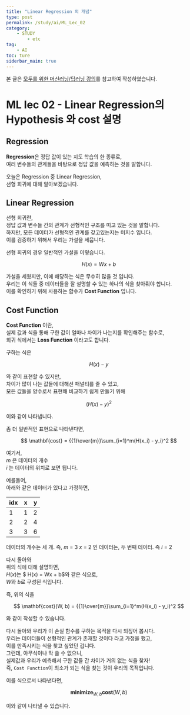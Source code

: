 ```yaml
---
title: "Linear Regression 의 개념"
type: post
permalink: /study/ai/ML_Lec_02
category: 
    - STUDY
        - etc
tag:
    - AI
toc: ture
siderbar_main: true
---
```

본 글은 [모두를 위한 머신러닝/딥러닝 강의](https://hunkim.github.io/ml/)를 참고하여 작성하였습니다.

# ML lec 02 - Linear Regression의 Hypothesis 와 cost 설명
## Regression
**Regression**은 정답 값이 있는 지도 학습의 한 종류로,  
여러 변수들의 관계들을 바탕으로 정답 값을 예측하는 것을 말합니다.  

오늘은 Regression 중 Linear Regression,  
선형 회귀에 대해 알아보겠습니다.  

## Linear Regression
선형 회귀란,  
정답 값과 변수들 간의 관계가 선형적인 구조를 띠고 있는 것을 말합니다.  
하지만, 모든 데이터가 선형적인 관계를 갖고있는지는 미지수 입니다.  
이를 검증하기 위해서 우리는 가설을 세웁니다.  

선형 회귀의 경우 일반적인 가설을 이렇습니다.  

$$ H(x) = Wx + b $$  

가설을 세웠지만, 이에 해당하는 식은 무수히 많을 것 입니다.  
우리는 이 식들 중 데이터들을 잘 설명할 수 있는 하나의 식을 찾아줘야 합니다.  
이를 확인하기 위해 사용하는 함수가 **Cost Function** 입니다.  

## Cost Function
**Cost Function** 이란,  
실제 값과 식을 통해 구한 값이 얼마나 차이가 나는지를 확인해주는 함수로,  
회귀 식에서는 **Loss Function** 이라고도 합니다.  

구하는 식은

$$ H(x) - y $$

와 같이 표현할 수 있지만,  
차이가 많이 나는 값들에 대해선 패널티를 줄 수 있고,  
모든 값들을 양수로서 표현해 비교하기 쉽게 만들기 위해  

$$ \left(H(x) - y\right)^2 $$  

이와 같이 나타냅니다.  

좀 더 일반적인 표현으로 나타낸다면,  

$$ \mathbf{cost} = {{1}\over{m}}\sum_{i=1}^m(H(x_i) - y_i)^2 $$

여기서,  
$m$ 은 데이터의 개수  
$i$ 는 데이터의 위치로 보면 됩니다.  

예를들어,  
아래와 같은 데이터가 있다고 가정하면,  

idx|x|y
---|---|---
1|1|2
2|2|4
3|3|6

데이터의 개수는 세 개. 즉, $m$ = 3
$x$ = 2 인 데이터는, 두 번째 데이터. 즉 $i$ = 2  

다시 돌아와  
위의 식에 대해 설명하면,  
$H(x)$는 $ H(x) = Wx + b$와 같은 식으로,  
$W$와 $b$로 구성된 식입니다.  

즉, 위의 식을  

$$  \mathbf{cost}(W, b) = {{1}\over{m}}\sum_{i=1}^m(H(x_i) - y_i)^2 $$

와 같이 작성할 수 있습니다.  

다시 돌아와 우리가 이 손실 함수를 구하는 목적을 다시 되짚어 봅시다.  
우리는 데이터들이 선형적인 관계가 존재할 것이다 라고 가정을 했고,    
이를 만족시키는 식을 찾고 싶었던 겁니다.  
그런데, 아무식이나 막 쓸 수 없으니,  
실제값과 우리가 예측해서 구한 값들 간 차이가 거의 없는 식을 찾자!  
즉, `Cost Function`이 최소가 되는 식을 찾는 것이 우리의 목적입니다.  

이를 식으로서 나타낸다면,  

$$ \mathbf{minimize}_{W, b}\mathbf{cost}(W, b) $$

이와 같이 나타낼 수 있습니다.